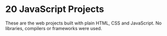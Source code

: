 # 20 JavaScript Projects

These are the web projects built with plain HTML, CSS and JavaScript. No libraries, compilers or frameworks were used.
